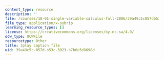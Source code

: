 ```yaml
---
content_type: resource
description: ''
file: /courses/18-01-single-variable-calculus-fall-2006/39a49c5c057db53c3923b7b6e5d8698d_1RLctDS2hUQ.srt
file_type: application/x-subrip
learning_resource_types: []
license: https://creativecommons.org/licenses/by-nc-sa/4.0/
ocw_type: OCWFile
resourcetype: Other
title: 3play caption file
uid: 39a49c5c-057d-b53c-3923-b7b6e5d8698d
---
```

